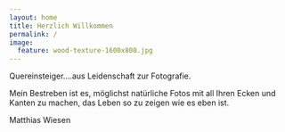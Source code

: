 ```yaml
---
layout: home
title: Herzlich Willkommen
permalink: /
image:
  feature: wood-texture-1600x800.jpg
---
```


Quereinsteiger....aus Leidenschaft zur Fotografie.
 
Mein Bestreben ist es, möglichst natürliche Fotos mit all Ihren Ecken
und Kanten zu machen, das Leben so zu zeigen wie es eben ist.
 
Matthias Wiesen
